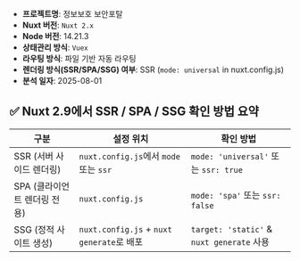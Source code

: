 
- **프로젝트명**:  정보보호 보안포탈
- **Nuxt 버전**: `Nuxt 2.x` 
- **Node 버전**: 14.21.3
- **상태관리 방식**: `Vuex`
- **라우팅 방식**: 파일 기반 자동 라우팅  
- **렌더링 방식(SSR/SPA/SSG) 여부**: SSR (`mode: universal` in nuxt.config.js)  
- **분석 일자**: 2025-08-01



## ✅ Nuxt 2.9에서 SSR / SPA / SSG 확인 방법 요약

| 구분                 | 설정 위치                                  | 확인 방법                                   |
| ------------------ | -------------------------------------- | --------------------------------------- |
| SSR (서버 사이드 렌더링)   | `nuxt.config.js`에서 `mode` 또는 `ssr`     | `mode: 'universal'` 또는 `ssr: true`      |
| SPA (클라이언트 렌더링 전용) | `nuxt.config.js`                       | `mode: 'spa'` 또는 `ssr: false`           |
| SSG (정적 사이트 생성)    | `nuxt.config.js` + `nuxt generate`로 배포 | `target: 'static'` & `nuxt generate` 사용 |
